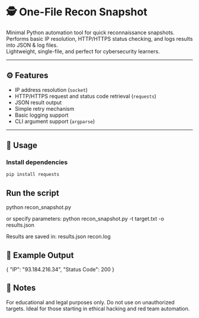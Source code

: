 # 🕵️ One-File Recon Snapshot

Minimal Python automation tool for quick reconnaissance snapshots.  
Performs basic IP resolution, HTTP/HTTPS status checking, and logs results into JSON & log files.  
Lightweight, single-file, and perfect for cybersecurity learners.

---

## ⚙️ Features
- IP address resolution (`socket`)
- HTTP/HTTPS request and status code retrieval (`requests`)
- JSON result output
- Simple retry mechanism
- Basic logging support
- CLI argument support (`argparse`)

---

## 🚀 Usage
### Install dependencies
```bash
pip install requests
```

## Run the script
python recon_snapshot.py

or specify parameters:
python recon_snapshot.py -t target.txt -o results.json

Results are saved in:
results.json
recon.log

## 📁 Example Output
{
  "IP": "93.184.216.34",
  "Status Code": 200
}

## 🧠 Notes
For educational and legal purposes only.
Do not use on unauthorized targets.
Ideal for those starting in ethical hacking and red team automation.
